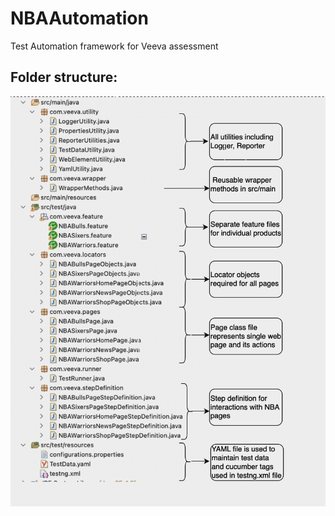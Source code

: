 # NBAAutomation
Test Automation framework for Veeva assessment






## Folder structure:

![](https://github.com/BharathiKannanB/NBAAutomation/blob/main/Folder%20structure.png?raw=true)

